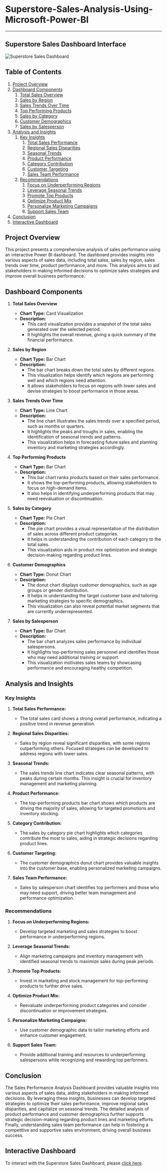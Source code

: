 # Superstore-Sales-Analysis-Using-Microsoft-Power-BI
-----------------------------------------------------

## Superstore Sales Dashboard Interface
![Superstore Sales Dashboard](https://drive.google.com/uc?id=1cHhg6OAN8GcCor37HLooGShRhzMakFuC)


## Table of Contents
1. [Project Overview](#project-overview)
2. [Dashboard Components](#dashboard-components)
   1. [Total Sales Overview](#total-sales-overview)
   2. [Sales by Region](#sales-by-region)
   3. [Sales Trends Over Time](#sales-trends-over-time)
   4. [Top Performing Products](#top-performing-products)
   5. [Sales by Category](#sales-by-category)
   6. [Customer Demographics](#customer-demographics)
   7. [Sales by Salesperson](#sales-by-salesperson)
3. [Analysis and Insights](#analysis-and-insights)
   1. [Key Insights](#key-insights)
      1. [Total Sales Performance](#total-sales-performance)
      2. [Regional Sales Disparities](#regional-sales-disparities)
      3. [Seasonal Trends](#seasonal-trends)
      4. [Product Performance](#product-performance)
      5. [Category Contribution](#category-contribution)
      6. [Customer Targeting](#customer-targeting)
      7. [Sales Team Performance](#sales-team-performance)
   2. [Recommendations](#recommendations)
      1. [Focus on Underperforming Regions](#focus-on-underperforming-regions)
      2. [Leverage Seasonal Trends](#leverage-seasonal-trends)
      3. [Promote Top Products](#promote-top-products)
      4. [Optimize Product Mix](#optimize-product-mix)
      5. [Personalize Marketing Campaigns](#personalize-marketing-campaigns)
      6. [Support Sales Team](#support-sales-team)
4. [Conclusion](#conclusion)
5. [Interactive Dashboard](#interactive-dashboard)


## Project Overview
This project presents a comprehensive analysis of sales performance using an interactive Power BI dashboard. The dashboard provides insights into various aspects of sales data, including total sales, sales by region, sales trends over time, product performance, and more. This analysis aims to aid stakeholders in making informed decisions to optimize sales strategies and improve overall business performance.

## Dashboard Components

1. **Total Sales Overview**
   - **Chart Type:** Card Visualization
   - **Description:**
     - This card visualization provides a snapshot of the total sales generated over the selected period.
     - It highlights the overall revenue, giving a quick summary of the financial performance.

2. **Sales by Region**
   - **Chart Type:** Bar Chart
   - **Description:**
     - The bar chart breaks down the total sales by different regions.
     - This visualization helps identify which regions are performing well and which regions need attention.
     - It allows stakeholders to focus on regions with lower sales and devise strategies to boost performance in those areas.

3. **Sales Trends Over Time**
   - **Chart Type:** Line Chart
   - **Description:**
     - The line chart illustrates the sales trends over a specified period, such as months or quarters.
     - It highlights the peaks and troughs in sales, enabling the identification of seasonal trends and patterns.
     - This visualization helps in forecasting future sales and planning inventory and marketing strategies accordingly.

4. **Top Performing Products**
   - **Chart Type:** Bar Chart
   - **Description:**
     - This bar chart ranks products based on their sales performance.
     - It shows the top-performing products, allowing stakeholders to focus on high-demand items.
     - It also helps in identifying underperforming products that may need reevaluation or discontinuation.

5. **Sales by Category**
   - **Chart Type:** Pie Chart
   - **Description:**
     - The pie chart provides a visual representation of the distribution of sales across different product categories.
     - It helps in understanding the contribution of each category to the total sales.
     - This visualization aids in product mix optimization and strategic decision-making regarding product lines.

6. **Customer Demographics**
   - **Chart Type:** Donut Chart
   - **Description:**
     - The donut chart displays customer demographics, such as age groups or gender distribution.
     - It helps in understanding the target customer base and tailoring marketing strategies to specific demographics.
     - This visualization can also reveal potential market segments that are currently underrepresented.

7. **Sales by Salesperson**
   - **Chart Type:** Bar Chart
   - **Description:**
     - The bar chart analyzes sales performance by individual salespersons.
     - It highlights top-performing sales personnel and identifies those who may need additional training or support.
     - This visualization motivates sales teams by showcasing performance and encouraging healthy competition.

## Analysis and Insights

### Key Insights

1. **Total Sales Performance:**
   - The total sales card shows a strong overall performance, indicating a positive trend in revenue generation.

2. **Regional Sales Disparities:**
   - Sales by region reveal significant disparities, with some regions outperforming others. Focused strategies can be developed to address regions with lower sales.

3. **Seasonal Trends:**
   - The sales trends line chart indicates clear seasonal patterns, with peaks during certain months. This insight is crucial for inventory management and marketing planning.

4. **Product Performance:**
   - The top-performing products bar chart shows which products are driving the majority of sales, allowing for targeted promotions and inventory stocking.

5. **Category Contribution:**
   - The sales by category pie chart highlights which categories contribute the most to sales, aiding in strategic decisions regarding product lines.

6. **Customer Targeting:**
   - The customer demographics donut chart provides valuable insights into the customer base, enabling personalized marketing campaigns.

7. **Sales Team Performance:**
   - Sales by salesperson chart identifies top performers and those who may need support, driving better team management and performance optimization.

### Recommendations

1. **Focus on Underperforming Regions:**
   - Develop targeted marketing and sales strategies to boost performance in underperforming regions.

2. **Leverage Seasonal Trends:**
   - Align marketing campaigns and inventory management with identified seasonal trends to maximize sales during peak periods.

3. **Promote Top Products:**
   - Invest in marketing and stock management for top-performing products to further drive sales.

4. **Optimize Product Mix:**
   - Reevaluate underperforming product categories and consider discontinuation or improvement strategies.

5. **Personalize Marketing Campaigns:**
   - Use customer demographic data to tailor marketing efforts and enhance customer engagement.

6. **Support Sales Team:**
   - Provide additional training and resources to underperforming salespersons while recognizing and rewarding top performers.

## Conclusion
The Sales Performance Analysis Dashboard provides valuable insights into various aspects of sales data, aiding stakeholders in making informed decisions. By leveraging these insights, businesses can develop targeted strategies to optimize their sales performance, improve regional sales disparities, and capitalize on seasonal trends. The detailed analysis of product performance and customer demographics further supports strategic decision-making regarding product lines and marketing efforts. Finally, understanding sales team performance can help in fostering a competitive and supportive sales environment, driving overall business success.

## Interactive Dashboard
To interact with the Superstore Sales Dashboard, please [click here](https://app.powerbi.com/links/mpsi2z9_DC?ctid=009f81a6-c776-4a98-b42c-0951ae796d92&pbi_source=linkShare).

